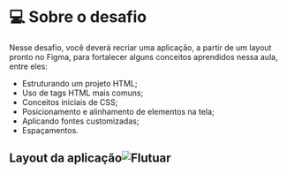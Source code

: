 # 💻 Sobre o desafio

Nesse desafio, você deverá recriar uma aplicação, a partir de um layout pronto no Figma, para fortalecer alguns conceitos aprendidos nessa aula, entre eles:

- Estruturando um projeto HTML;
- Uso de tags HTML mais comuns;
- Conceitos iniciais de CSS;
- Posicionamento e alinhamento de elementos na tela;
- Aplicando fontes customizadas;
- Espaçamentos.

## Layout da aplicação![Flutuar](https://github.com/sidneiferreirati/RocketSeat-Project01/assets/41901264/84d1848b-23ce-4997-b1f2-96b7e23a7363)



